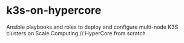 # k3s-on-hypercore
Ansible playbooks and roles to deploy and configure multi-node K3S clusters on Scale Computing // HyperCore from scratch
